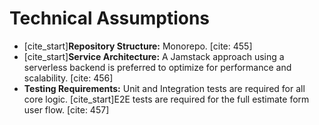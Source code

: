 # Technical Assumptions
* [cite_start]**Repository Structure:** Monorepo. [cite: 455]
* [cite_start]**Service Architecture:** A Jamstack approach using a serverless backend is preferred to optimize for performance and scalability. [cite: 456]
* **Testing Requirements:** Unit and Integration tests are required for all core logic. [cite_start]E2E tests are required for the full estimate form user flow. [cite: 457]
